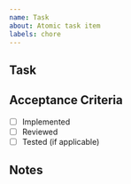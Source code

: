 ```yaml
---
name: Task
about: Atomic task item
labels: chore
---
```


## Task

## Acceptance Criteria

- [ ] Implemented
- [ ] Reviewed
- [ ] Tested (if applicable)

## Notes
